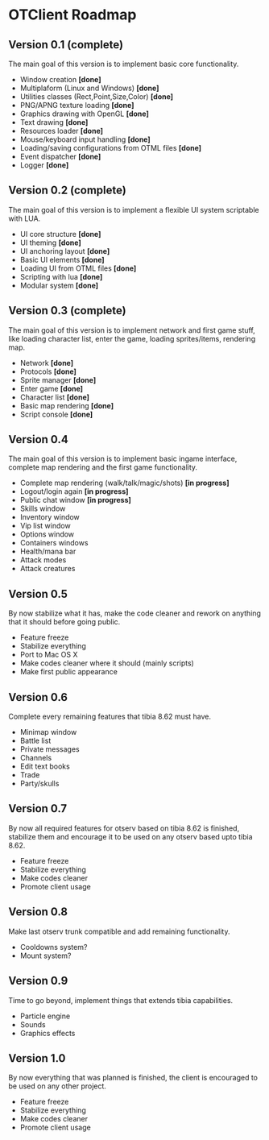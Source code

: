 # OTClient Roadmap

## Version 0.1 **(complete)**
The main goal of this version is to implement basic core functionality.

* Window creation **[done]**
* Multiplaform (Linux and Windows) **[done]**
* Utilities classes (Rect,Point,Size,Color) **[done]**
* PNG/APNG texture loading **[done]**
* Graphics drawing with OpenGL **[done]**
* Text drawing **[done]**
* Resources loader **[done]**
* Mouse/keyboard input handling **[done]**
* Loading/saving configurations from OTML files **[done]**
* Event dispatcher **[done]**
* Logger **[done]**

## Version 0.2 **(complete)**
The main goal of this version is to implement a flexible UI system scriptable with LUA.

* UI core structure **[done]**
* UI theming **[done]** 
* UI anchoring layout **[done]**
* Basic UI elements **[done]**
* Loading UI from OTML files **[done]**
* Scripting with lua **[done]**
* Modular system **[done]**

## Version 0.3 **(complete)**
The main goal of this version is to implement network and first game stuff,
like loading character list, enter the game, loading sprites/items, rendering map.

* Network **[done]**
* Protocols **[done]**
* Sprite manager **[done]**
* Enter game **[done]**
* Character list **[done]**
* Basic map rendering **[done]**
* Script console **[done]**

## Version 0.4
The main goal of this version is to implement basic ingame interface, complete map rendering and the first game functionality.

* Complete map rendering (walk/talk/magic/shots) **[in progress]**
* Logout/login again **[in progress]**
* Public chat window **[in progress]**
* Skills window
* Inventory window
* Vip list window
* Options window
* Containers windows
* Health/mana bar
* Attack modes
* Attack creatures

## Version 0.5
By now stabilize what it has, make the code cleaner and rework on anything that it should before going public.

* Feature freeze
* Stabilize everything
* Port to Mac OS X
* Make codes cleaner where it should (mainly scripts)
* Make first public appearance

## Version 0.6
Complete every remaining features that tibia 8.62 must have.

* Minimap window
* Battle list
* Private messages
* Channels
* Edit text books
* Trade
* Party/skulls

## Version 0.7
By now all required features for otserv based on tibia 8.62 is finished, stabilize them and encourage it to be used on any otserv based upto tibia 8.62.

* Feature freeze
* Stabilize everything
* Make codes cleaner
* Promote client usage

## Version 0.8
Make last otserv trunk compatible and add remaining functionality.

* Cooldowns system?
* Mount system?

## Version 0.9
Time to go beyond, implement things that extends tibia capabilities.

* Particle engine
* Sounds
* Graphics effects

## Version 1.0
By now everything that was planned is finished, the client is encouraged to be used on any other project.

* Feature freeze
* Stabilize everything
* Make codes cleaner
* Promote client usage
